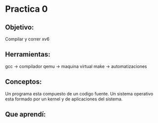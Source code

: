 # Practica 0

## Objetivo:
Compilar y correr xv6

## Herramientas:
gcc -> compilador 
qemu -> maquina virtual
make -> automatizaciones

## Conceptos:
Un programa esta compuesto de un codigo fuente.
Un sistema operativo esta formado por un kernel y de aplicaciones del sistema. 

## Que aprendí:
